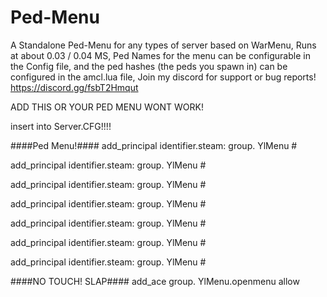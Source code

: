 # Ped-Menu
A Standalone Ped-Menu for any types of server based on WarMenu, Runs at about 0.03 / 0.04 MS, Ped Names for the menu can be configurable in the Config file, and the ped hashes (the peds you spawn in) can be configured in the amcl.lua file, Join my discord for support or bug reports! https://discord.gg/fsbT2Hmqut

ADD THIS OR YOUR PED MENU WONT WORK!

insert into Server.CFG!!!!

####Ped Menu!####
add_principal identifier.steam: group. YlMenu  #

add_principal identifier.steam: group. YlMenu  #

add_principal identifier.steam: group. YlMenu  #

add_principal identifier.steam: group. YlMenu  #

add_principal identifier.steam: group. YlMenu  #

add_principal identifier.steam: group. YlMenu  #

add_principal identifier.steam: group. YlMenu  #


####NO TOUCH! SLAP####
add_ace group. YlMenu.openmenu allow
